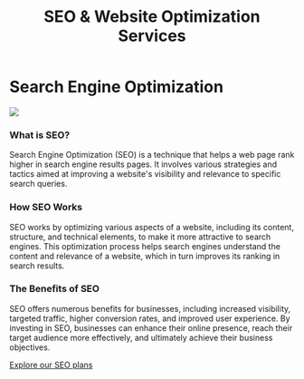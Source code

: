 ﻿---
layout: ../../../layouts/ServiceLayout.astro
title: "SEO & Website Optimization Services"
faqtitle1: "Why is SEO important for my website?"
faqtext1: "SEO is crucial for ensuring that your website ranks well in search engine results, making it more visible to potential visitors. It helps improve your site's visibility, drive organic traffic, and increase conversion rates."

faqtitle2: "What factors contribute to the costs of SEO services?"
faqtext2: "The costs of SEO services can vary depending on factors such as the competitiveness of your industry, the complexity of your website, and the scope of services required. Factors like keyword research, content creation, technical optimization, and ongoing monitoring and adjustments all contribute to the overall cost."

faqtitle3: "How can SEO help my business grow?"
faqtext3: "SEO can help your business grow by increasing your online visibility, driving targeted traffic to your website, and improving your website's usability and user experience. With improved visibility and traffic, you have a greater opportunity to generate leads, increase sales, and achieve your business goals."

---

# Search Engine Optimization

![](https://technoservesolutions.com/wp-content/uploads/2021/09/SEO_Isometric.png)

### What is SEO?

Search Engine Optimization (SEO) is a technique that helps a web page rank higher in search engine results pages. It involves various strategies and tactics aimed at improving a website's visibility and relevance to specific search queries.

### How SEO Works

SEO works by optimizing various aspects of a website, including its content, structure, and technical elements, to make it more attractive to search engines. This optimization process helps search engines understand the content and relevance of a website, which in turn improves its ranking in search results.

### The Benefits of SEO

SEO offers numerous benefits for businesses, including increased visibility, targeted traffic, higher conversion rates, and improved user experience. By investing in SEO, businesses can enhance their online presence, reach their target audience more effectively, and ultimately achieve their business objectives.

[Explore our SEO plans](../contact)
